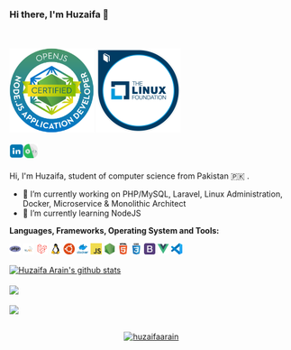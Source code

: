 ### Hi there, I'm Huzaifa 👋

<br/>
<br/>
<code><img height="150" src="assets/jsnad-openjs-node-js-application-developer.png"></code>
<code><img height="150" src="assets/lfw211-node-js-application-development.png"></code>
<br/>
<br/>
<a href="https://linkedin.com/in/huzaifaarain">
  <img align="left" alt="Huzaifa Arain | LinkedIn" width="25px" src="https://raw.githubusercontent.com/huzaifaarain/huzaifaarain/master/assets/linkedin.png" />
</a>
<a href="https://www.hackerrank.com/huzaifaarain">
  <img align="left" alt="Huzaifa Arain | Hacker Rank" width="25px" src="https://raw.githubusercontent.com/huzaifaarain/huzaifaarain/master/assets/hackerrank.png" />
</a>

<br />
<br />

Hi, I'm Huzaifa, student of computer science from Pakistan 🇵🇰 .

- 🔭 I’m currently working on PHP/MySQL, Laravel, Linux Administration, Docker, Microservice & Monolithic Architect
- 🌱 I’m currently learning NodeJS

**Languages, Frameworks, Operating System and Tools:**  

<code><img height="20" src="https://raw.githubusercontent.com/github/explore/80688e429a7d4ef2fca1e82350fe8e3517d3494d/topics/php/php.png"></code>
<code><img height="20" src="https://raw.githubusercontent.com/github/explore/80688e429a7d4ef2fca1e82350fe8e3517d3494d/topics/mysql/mysql.png"></code>
<code><img height="20" src="https://raw.githubusercontent.com/github/explore/80688e429a7d4ef2fca1e82350fe8e3517d3494d/topics/laravel/laravel.png"></code>
<code><img height="20" src="https://raw.githubusercontent.com/github/explore/5c058a388828bb5fde0bcafd4bc867b5bb3f26f3/topics/linux/linux.png"></code>
<code><img height="20" src="https://raw.githubusercontent.com/github/explore/80688e429a7d4ef2fca1e82350fe8e3517d3494d/topics/ubuntu/ubuntu.png"></code>
<code><img height="20" src="https://raw.githubusercontent.com/github/explore/80688e429a7d4ef2fca1e82350fe8e3517d3494d/topics/docker/docker.png"></code>
<code><img height="20" src="https://raw.githubusercontent.com/github/explore/80688e429a7d4ef2fca1e82350fe8e3517d3494d/topics/javascript/javascript.png"></code>
<code><img height="20" src="https://raw.githubusercontent.com/github/explore/80688e429a7d4ef2fca1e82350fe8e3517d3494d/topics/nodejs/nodejs.png"></code>
<code><img height="20" src="https://raw.githubusercontent.com/github/explore/80688e429a7d4ef2fca1e82350fe8e3517d3494d/topics/html/html.png"></code>
<code><img height="20" src="https://raw.githubusercontent.com/github/explore/80688e429a7d4ef2fca1e82350fe8e3517d3494d/topics/css/css.png"></code>
<code><img height="20" src="https://raw.githubusercontent.com/github/explore/80688e429a7d4ef2fca1e82350fe8e3517d3494d/topics/bootstrap/bootstrap.png"></code>
<code><img height="20" src="https://raw.githubusercontent.com/github/explore/80688e429a7d4ef2fca1e82350fe8e3517d3494d/topics/vue/vue.png"></code>
<code><img height="20" src="https://raw.githubusercontent.com/github/explore/80688e429a7d4ef2fca1e82350fe8e3517d3494d/topics/visual-studio-code/visual-studio-code.png"></code>

<a href="https://github.com/huzaifaarain/github-readme-stats">
  <img align="center" src="https://github-readme-stats.vercel.app/api?username=huzaifaarain&show_icons=true&include_all_commits=true&theme=material-palenight&count_private=true" alt="Huzaifa Arain's github stats" />
</a>

<br />
<br />

<a href="https://github.com/huzaifaarain/github-readme-stats">
  <img align="center" src="https://github-readme-stats.vercel.app/api/top-langs/?username=huzaifaarain&layout=compact&theme=material-palenight" />
</a>

<br />
<br />

<a href="https://github.com/huzaifaarain/huzaifaarain.github.io">
  <img align="center" src="https://github-readme-stats.vercel.app/api/pin/?username=huzaifaarain&repo=LinuxFoundationX-LFS101x-Notes&theme=material-palenight" />
</a>

<br />
<br />

<p align="center">
<a href="https://github.com/codeqasim/">
<img width="170px" height="24" src="https://profile-counter.glitch.me/huzaifaarain/count.svg" alt="huzaifaarain" />
</a> </p>
<br>
